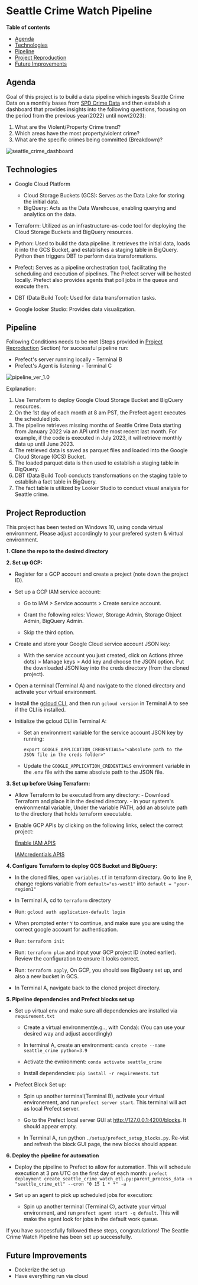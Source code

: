 # Seattle Crime Watch Pipeline
**Table of contents**
-	[Agenda](#agenda)
-	[Technologies](#technologies)
-	[Pipeline](#pipeline)
-	[Project Reproduction](#project-reproduction)
-	[Future Improvements](#future-improvements)

## Agenda
Goal of this project is to build a data pipeline which ingests Seattle Crime Data on a monthly bases from [SPD Crime Data](https://data.seattle.gov/Public-Safety/SPD-Crime-Data-2008-Present/tazs-3rd5) and then establish a dashboard that provides insights into the following questions, focusing on the period from the previous year(2022) until now(2023):
1. What are the Violent/Property Crime trend?
2. Which areas have the most property/violent crime?
3. What are the specific crimes being committed (Breakdown)?

![seattle_crime_dashboard](/images/visualization.jpg)


## Technologies
-	Google Cloud Platform
	-	Cloud Storage Buckets (GCS): Serves as the Data Lake for storing the initial data.
	-	BigQuery: Acts as the Data Warehouse, enabling querying and analytics on the data.

-	Terraform: Utilized as an infrastructure-as-code tool for deploying the Cloud Storage Buckets and BigQuery resources.

-	Python: Used to build the data pipeline. It retrieves the initial data, loads it into the GCS Bucket, and establishes a staging table in BigQuery. Python then triggers DBT to perform data transformations.


-	Prefect: Serves as a pipeline orchestration tool, facilitating the scheduling and execution of pipelines. The Prefect server will be hosted locally. Prefect also provides agents that poll jobs in the queue and execute them.

-	DBT (Data Build Tool): Used for data transformation tasks.

-	Google looker Studio: Provides data visualization.

## Pipeline
Following Conditions needs to be met (Steps provided in [Project Reproduction](#project-reproduction) Section) for successful pipeline run:
-	Prefect's server running locally - Terminal B
-	Prefect's Agent is listening - Terminal C

![pipeline_ver_1.0](/images/pipeline_ver_1.0.jpg)

Explanation:
1.	Use Terraform to deploy Google Cloud Storage Bucket and BigQuery resources.
2. On the 1st day of each month at 8 am PST, the Prefect agent executes the scheduled job.
3. The pipeline retrieves missing months of Seattle Crime Data starting from January 2022 via an API until the most recent last month. For example, if the code is executed in July 2023, it will retrieve monthly data up until June 2023.
4. The retrieved data is saved as parquet files and loaded into the Google Cloud Storage (GCS) Bucket.
5. The loaded parquet data is then used to establish a staging table in BigQuery.
6. DBT (Data Build Tool) conducts transformations on the staging table to establish a fact table in BigQuery.
7. The fact table is utilized by Looker Studio to conduct visual analysis for Seattle crime.



## Project Reproduction
This project has been tested on Windows 10, using conda virtual environment. Please adjust accordingly to your prefered system & virtual environment.

**1. Clone the repo to the desired directory**

**2. Set up GCP:**
- Register for a GCP account and create a project (note down the project ID).
- Set up a GCP IAM service account:
    - Go to IAM > Service accounts > Create service account.

    - Grant the following roles: Viewer, Storage Admin, Storage Object Admin, BigQuery Admin.

    - Skip the third option.

- Create and store your Google Cloud service account JSON key:

    - With the service account you just created, click on Actions (three dots) > Manage keys > Add key and choose the JSON option. Put the downloaded JSON key into the creds directory (from the cloned project).

- Open a terminal (Terminal A) and navigate to the cloned directory and activate your virtual environment.

- Install the [gcloud CLI](https://cloud.google.com/sdk/docs/install), and then run  `gcloud version` in Terminal A to see if the CLI is installed.

- Initialize the gcloud CLI in Terminal A:

    - Set an environment variable for the service account JSON key by running:

        `export GOOGLE_APPLICATION_CREDENTIALS="<absolute path to the JSON file in the creds folder>"`
		
	- Update the `GOOGLE_APPLICATION_CREDENTIALS` environment variable in the .env file with the same absolute path to the JSON file.

**3. Set up before Using Terraform:**
    
- Allow Terraform to be executed from any directory:
		- Download Terraform and place it in the desired directory.
		- In your system's environmental variable, Under the variable PATH, add an absolute path to the directory that holds terraform executable.

- Enable GCP APIs by clicking on the following links, select the correct project:
     
    [Enable IAM APIS](https://console.cloud.google.com/apis/library/iam.googleapis.com)

    [IAMcredentials APIS](https://console.cloud.google.com/apis/library/iamcredentials.googleapis.com)


**4. Configure Terraform to deploy GCS Bucket and BigQuery:**
- In the cloned files, open `variables.tf` in terraform directory. Go to line 9, change regions variable from `default="us-west1"` into `default = "your-region1"`

- In Terminal A, cd to `terraform` directory

- Run: `gcloud auth application-default login`

- When prompted enter `Y` to continue, and make sure you are using the correct google account for authentication.

- Run: `terraform init` 

- Run: `terraform plan` and input your GCP project ID (noted earlier). Review the configuration to ensure it looks correct.

- Run: `terraform apply`, On GCP, you should see BigQuery set up, and also a new bucket in GCS. 

- In Terminal A, navigate back to the cloned project directory.


**5. Pipeline dependencies and Prefect blocks set up**
- Set up virtual env and make sure all dependencies are installed via `requirement.txt`

    -	 Create a virtual environment(e.g.., with Conda): (You can use your desired way and adjust accordingly)

    -	 In terminal A, create an environment:  `conda create --name seattle_crime python=3.9`

    -	Activate the evnironment: `conda activate seattle_crime`

    -	Install dependencies: `pip install -r requirements.txt`

- Prefect Block Set up:

    - Spin up another terminal(Terminal B), activate your virtual environement, and run `prefect server start`. This terminal will act as local Prefect server.

    - Go to the Prefect local server GUI at http://127.0.0.1:4200/blocks. It should appear empty.

    - In Terminal A, run python `./setup/prefect_setup_blocks.py`. Re-vist and refresh the block GUI page, the new blocks should appear.
					
			
	
**6. Deploy the pipeline for automation**
- Deploy the pipeline to Prefect to allow for automation. This will schedule execution at 3 pm UTC on the first day of each month: `prefect deployment create seattle_crime_watch_etl.py:parent_process_data -n "seattle_crime_etl" --cron "0 15 1 * *" -a`

- Set up an agent to pick up scheduled jobs for execution:
    - Spin up another terminal (Terminal C), activate your virtual environment, and run `prefect agent start -q default`. This will make the agent look for jobs in the default work queue.


If you have successfully followed these steps, congratulations! The Seattle Crime Watch Pipeline has been set up successfully.
			
## Future Improvements
-	Dockerize the set up
-	Have everything run via cloud
		
		
			




